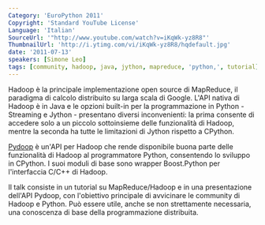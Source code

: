 ```yaml
---
Category: 'EuroPython 2011'
Copyright: 'Standard YouTube License'
Language: 'Italian'
SourceUrl: '"http://www.youtube.com/watch?v=iKqWk-yz8R8"'
ThumbnailUrl: 'http://i.ytimg.com/vi/iKqWk-yz8R8/hqdefault.jpg'
date: '2011-07-13'
speakers: [Simone Leo]
tags: [community, hadoop, java, jython, mapreduce, 'python,', tutorial]
---
```

Hadoop è la principale implementazione open source di MapReduce, il paradigma
di calcolo distribuito su larga scala di Google. L'API nativa di Hadoop è in
Java e le opzioni built-in per la programmazione in Python - Streaming e
Jython - presentano diversi inconvenienti: la prima consente di accedere solo
a un piccolo sottoinsieme delle funzionalità di Hadoop, mentre la seconda ha
tutte le limitazioni di Jython rispetto a CPython.

[Pydoop](http://pydoop.sourceforge.net) è un'API per Hadoop che rende
disponibile buona parte delle funzionalità di Hadoop al programmatore Python,
consentendo lo sviluppo in CPython. I suoi moduli di base sono wrapper
Boost.Python per l'interfaccia C/C++ di Hadoop.

Il talk consiste in un tutorial su MapReduce/Hadoop e in una presentazione
dell'API Pydoop, con l'obiettivo principale di avvicinare le community di
Hadoop e Python. Può essere utile, anche se non strettamente necessaria, una
conoscenza di base della programmazione distribuita.

